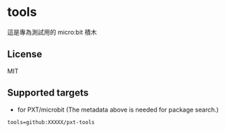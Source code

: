 # tools

這是專為測試用的 micro:bit 積木

## License

MIT

## Supported targets

- for PXT/microbit
  (The metadata above is needed for package search.)

```package
tools=github:XXXXX/pxt-tools
```
